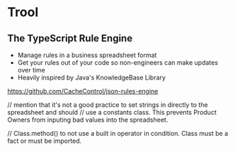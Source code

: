 # Trool
## The TypeScript Rule Engine

- Manage rules in a business spreadsheet format
- Get your rules out of your code so non-engineers can make updates over time 
- Heavily inspired by Java's KnowledgeBase Library

https://github.com/CacheControl/json-rules-engine


// mention that it's not a good practice to set strings in directly to the spreadsheet and should
// use a constants class. This prevents Product Owners from inputing bad values into the spreadsheet. 

// Class.method() to not use a built in operator in condition. Class must be a fact or must be imported. 
